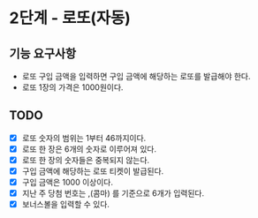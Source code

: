 # 2단계 - 로또(자동)

## 기능 요구사항

* 로또 구입 금액을 입력하면 구입 금액에 해당하는 로또를 발급해야 한다.
* 로또 1장의 가격은 1000원이다.

## TODO

- [X] 로또 숫자의 범위는 1부터 46까지이다.
- [X] 로또 한 장은 6개의 숫자로 이루어져 있다.
- [X] 로또 한 장의 숫자들은 중복되지 않는다.
- [X] 구입 금액에 해당하는 로또 티켓이 발급된다.
- [X] 구입 금액은 1000 이상이다.
- [X] 지난 주 당첨 번호는 ,(콤마) 를 기준으로 6개가 입력된다.
- [X] 보너스볼을 입력할 수 있다.
